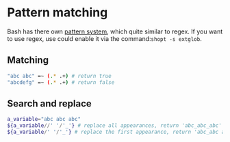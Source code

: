 # Pattern matching

Bash has there own [pattern system](https://www.gnu.org/software/bash/manual/html_node/Pattern-Matching.html), which quite similar to regex.
If you want to use regex, use could enable it via the command:`shopt -s extglob`.

## Matching

```sh
"abc abc" =~ (.* .+) # return true
"abcdefg" =~ (.* .+) # return false
```

## Search and replace

```sh
a_variable="abc abc abc"
${a_variable//' '/'_'} # replace all appearances, return 'abc_abc_abc'
${a_variable/' '/'_'} # replace the first appearance, return 'abc_abc abc'
```
